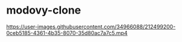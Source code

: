 # modovy-clone


https://user-images.githubusercontent.com/34966088/212499200-0ceb5185-4361-4b35-8070-35d80ac7a7c5.mp4

